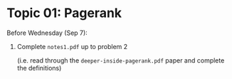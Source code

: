 # Topic 01: Pagerank

Before Wednesday (Sep 7):

1. Complete `notes1.pdf` up to problem 2

   (i.e. read through the `deeper-inside-pagerank.pdf` paper and complete the definitions)
